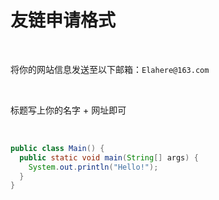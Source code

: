 # 友链申请格式

<br />

将你的网站信息发送至以下邮箱：`Elahere@163.com`

<br />

标题写上你的名字 + 网址即可

<br />

```java
public class Main() {
  public static void main(String[] args) {
    System.out.println("Hello!");
  }
}
```